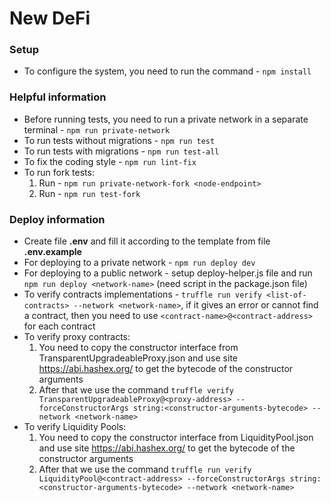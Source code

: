 # New DeFi

### Setup

- To configure the system, you need to run the command - `npm install`

### Helpful information

- Before running tests, you need to run a private network in a separate terminal - `npm run private-network`
- To run tests without migrations - `npm run test`
- To run tests with migrations - `npm run test-all`
- To fix the coding style - `npm run lint-fix`
- To run fork tests:
    1. Run - `npm run private-network-fork <node-endpoint>`
    1. Run - `npm run test-fork`

### Deploy information

- Create file **.env** and fill it according to the template from file **.env.example**
- For deploying to a private network - `npm run deploy dev`
- For deploying to a public network - setup deploy-helper.js file and run `npm run deploy <network-name>` (need script in the package.json file)
- To verify contracts implementations - `truffle run verify <list-of-contracts> --network <network-name>`, if it gives an error or cannot find a contract, then you need to use `<contract-name>@<contract-address>` for each contract
- To verify proxy contracts:
    1. You need to copy the constructor interface from TransparentUpgradeableProxy.json and use site https://abi.hashex.org/ to get the bytecode of the constructor arguments
    1. After that we use the command `truffle verify TransparentUpgradeableProxy@<proxy-address> --forceConstructorArgs string:<constructor-arguments-bytecode> --network <network-name>`
- To verify Liquidity Pools:
    1. You need to copy the constructor interface from LiquidityPool.json and use site https://abi.hashex.org/ to get the bytecode of the constructor arguments
    1. After that we use the command `truffle run verify LiquidityPool@<contract-address> --forceConstructorArgs string:<constructor-arguments-bytecode> --network <network-name>`